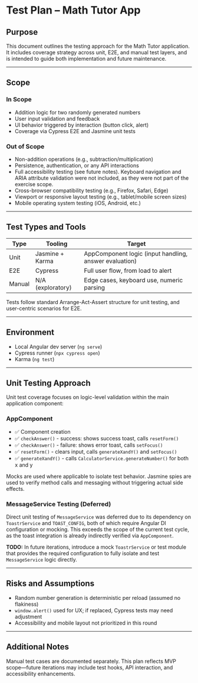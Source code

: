 # Test Plan – Math Tutor App

## Purpose

This document outlines the testing approach for the Math Tutor application. It includes coverage strategy across unit, E2E, and manual test layers, and is intended to guide both implementation and future maintenance.

---

## Scope

### In Scope

- Addition logic for two randomly generated numbers
- User input validation and feedback
- UI behavior triggered by interaction (button click, alert)
- Coverage via Cypress E2E and Jasmine unit tests

### Out of Scope

- Non-addition operations (e.g., subtraction/multiplication)
- Persistence, authentication, or any API interactions
- Full accessibility testing (see future notes). Keyboard navigation and ARIA attribute validation were not included, as they were not part of the exercise scope.
- Cross-browser compatibility testing (e.g., Firefox, Safari, Edge)
- Viewport or responsive layout testing (e.g., tablet/mobile screen sizes)
- Mobile operating system testing (iOS, Android, etc.)

---

## Test Types and Tools

| Type   | Tooling           | Target                                                |
| ------ | ----------------- | ----------------------------------------------------- |
| Unit   | Jasmine + Karma   | AppComponent logic (input handling, answer evaluation) |
| E2E    | Cypress           | Full user flow, from load to alert                    |
| Manual | N/A (exploratory) | Edge cases, keyboard use, numeric parsing             |

Tests follow standard Arrange-Act-Assert structure for unit testing, and user-centric scenarios for E2E.

---

## Environment

- Local Angular dev server (`ng serve`)
- Cypress runner (`npx cypress open`)
- Karma (`ng test`)

---

## Unit Testing Approach

Unit test coverage focuses on logic-level validation within the main application component:

### AppComponent
- ✅ Component creation
- ✅ `checkAnswer()` - success: shows success toast, calls `resetForm()`
- ✅ `checkAnswer()` - failure: shows error toast, calls `setFocus()`
- ✅ `resetForm()` - clears input, calls `generateXandY()` and `setFocus()`
- ✅ `generateXandY()` - calls `CalculatorService.generateNumber()` for both x and y

Mocks are used where applicable to isolate test behavior. Jasmine spies are used to verify method calls and messaging without triggering actual side effects.

### MessageService Testing (Deferred)

Direct unit testing of `MessageService` was deferred due to its dependency on `ToastrService` and `TOAST_CONFIG`, both of which require Angular DI configuration or mocking. This exceeds the scope of the current test cycle, as the toast integration is already indirectly verified via `AppComponent`.

**TODO:** In future iterations, introduce a mock `ToastrService` or test module that provides the required configuration to fully isolate and test `MessageService` logic directly.

---

## Risks and Assumptions

- Random number generation is deterministic per reload (assumed no flakiness)
- `window.alert()` used for UX; if replaced, Cypress tests may need adjustment
- Accessibility and mobile layout not prioritized in this round

---

## Additional Notes

Manual test cases are documented separately. This plan reflects MVP scope—future iterations may include test hooks, API interaction, and accessibility enhancements.
